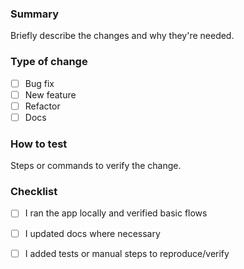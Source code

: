 ### Summary
Briefly describe the changes and why they're needed.

### Type of change
- [ ] Bug fix
- [ ] New feature
- [ ] Refactor
- [ ] Docs

### How to test
Steps or commands to verify the change.

### Checklist
- [ ] I ran the app locally and verified basic flows
- [ ] I updated docs where necessary
- [ ] I added tests or manual steps to reproduce/verify



